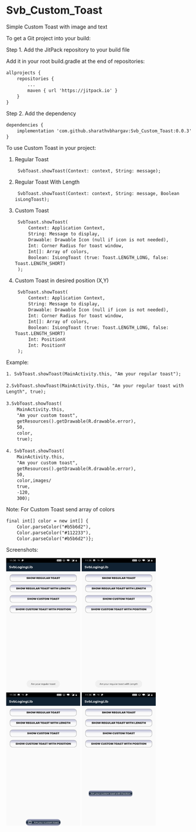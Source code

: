 # Svb_Custom_Toast

Simple Custom Toast with image and text

To get a Git project into your build:

Step 1. Add the JitPack repository to your build file

Add it in your root build.gradle at the end of repositories:

	allprojects {
		repositories {
			...
			maven { url 'https://jitpack.io' }
		}
	}
  
Step 2. Add the dependency

	dependencies {
	 	implementation 'com.github.sharathvbhargav:Svb_Custom_Toast:0.0.3'
	}
	
To use Custom Toast in your project:
1. Regular Toast

		SvbToast.showToast(Context: context, String: message);
		
2. Regular Toast With Length

		SvbToast.showToast(Context: context, String: message, Boolean isLongToast);

3. Custom Toast
	
		SvbToast.showToast(
			Context: Application Context,
			String: Message to display,
			Drawable: Drawable Icon (null if icon is not needed),
			Int: Corner Radius for toast window,
			Int[]: Array of colors,
			Boolean: IsLongToast (true: Toast.LENGTH_LONG, false: Toast.LENGTH_SHORT) 
		);
	
4. Custom Toast in desired position (X,Y)
	
		SvbToast.showToast(
			Context: Application Context,
			String: Message to display,
			Drawable: Drawable Icon (null if icon is not needed),
			Int: Corner Radius for toast window,
			Int[]: Array of colors,
			Boolean: IsLongToast (true: Toast.LENGTH_LONG, false: Toast.LENGTH_SHORT) 
			Int: PositionX
			Int: PositionY
		);
		
Example:

	1. SvbToast.showToast(MainActivity.this, "Am your regular toast");
	
	2.SvbToast.showToast(MainActivity.this, "Am your regular toast with Length", true);

	3.SvbToast.showToast(
		MainActivity.this,
		"Am your custom toast",
		getResources().getDrawable(R.drawable.error),
		50,
		color,
		true);
		
	4. SvbToast.showToast(
		MainActivity.this,
		"Am your custom toast",
		getResources().getDrawable(R.drawable.error),
		50,
		color,images/
		true,
		-120,
		300);
		
Note: For Custom Toast send array of colors

	final int[] color = new int[] {
		Color.parseColor("#b5b6d2"),
		Color.parseColor("#112233"),
		Color.parseColor("#b5b6d2")};
		
	
Screenshots:

<img src="images/toast_one.jpg" width="200" height="360">  <img src="images/toast_two.jpg" width="200" height="360">  <img src="images/toast_three.jpg" width="200" height="360">  <img src="images/toast_four.jpg" width="200" height="360">
